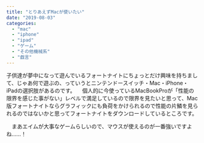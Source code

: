 ```yaml
---
title: "とりあえずMacが使いたい"
date: "2019-08-03"
categories: 
  - "mac"
  - "iphone"
  - "ipad"
  - "ゲーム"
  - "その他機械系"
  - "戯言"
---
```


子供達が夢中になって遊んでいるフォートナイトにちょっとだけ興味を持ちまして、じゃあ何で遊ぶの、っていうとニンテンドースイッチ・Mac・iPhone・iPadの選択肢があるのです。 　個人的に今使っているMacBookProが「性能の限界を感じた事がない」レベルで満足しているので限界を見たいと思って、Mac版フォートナイトならグラフィックにも負荷をかけられるので性能の片鱗を見られるのではないかと思ってフォートナイトをダウンロードしているところです。

　まあエイムが大事なゲームらしいので、マウスが使えるのが一番強いですよね……！
